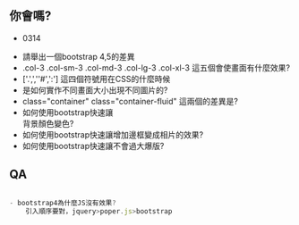 ## 你會嗎?

+ 0314
- 請舉出一個bootstrap 4,5的差異
- .col-3	.col-sm-3	.col-md-3	.col-lg-3	.col-xl-3 這五個會使畫面有什麼效果?
- ['.',',''#',':'] 這四個符號用在CSS的什麼時候
- <picture>是如何實作不同畫面大小出現不同圖片的?
- class="container" class="container-fluid" 這兩個的差異是?
- 如何使用bootstrap快速讓<div>背景顏色變色?
- 如何使用bootstrap快速讓<img>增加邊框變成相片的效果?
- 如何使用bootstrap快速讓<img>不會過大爆版?

## QA

```js

- bootstrap4為什麼JS沒有效果?
    引入順序要對，jquery>poper.js>bootstrap

```
